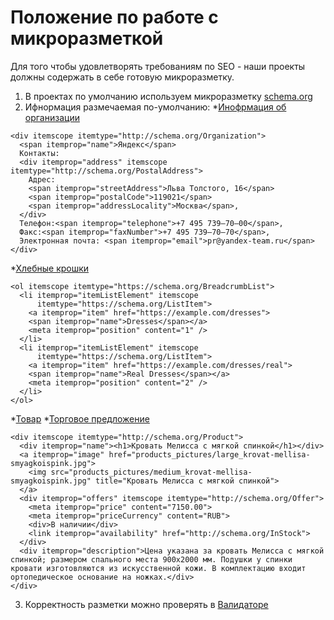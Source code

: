 # Положение по работе с микроразметкой

Для того чтобы удовлетворять требованиям по SEO - наши проекты должны содержать в себе готовую микроразметку.

1. В проектах по умолчанию используем микроразметку [schema.org](https://schema.org/)
2. Ифнормация размечаемая по-умолчанию:
*[Инофрмация об организации](http://schema.org/Organization)
```
<div itemscope itemtype="http://schema.org/Organization">
  <span itemprop="name">Яндекс</span>
  Контакты:
  <div itemprop="address" itemscope itemtype="http://schema.org/PostalAddress">
    Адрес:
    <span itemprop="streetAddress">Льва Толстого, 16</span>
    <span itemprop="postalCode">119021</span>
    <span itemprop="addressLocality">Москва</span>,
  </div>
  Телефон:<span itemprop="telephone">+7 495 739–70–00</span>,
  Факс:<span itemprop="faxNumber">+7 495 739–70–70</span>,
  Электронная почта: <span itemprop="email">pr@yandex-team.ru</span>
</div>
```
*[Хлебные крошки](https://schema.org/BreadcrumbList)
```
<ol itemscope itemtype="https://schema.org/BreadcrumbList">
  <li itemprop="itemListElement" itemscope
      itemtype="https://schema.org/ListItem">
    <a itemprop="item" href="https://example.com/dresses">
    <span itemprop="name">Dresses</span></a>
    <meta itemprop="position" content="1" />
  </li>
  <li itemprop="itemListElement" itemscope
      itemtype="https://schema.org/ListItem">
    <a itemprop="item" href="https://example.com/dresses/real">
    <span itemprop="name">Real Dresses</span></a>
    <meta itemprop="position" content="2" />
  </li>
</ol>
```

*[Товар](http://schema.org/Product)
*[Торговое предложение](http://schema.org/Offer)
```
<div itemscope itemtype="http://schema.org/Product">
  <div itemprop="name"><h1>Кровать Мелисса с мягкой спинкой</h1></div>
  <a itemprop="image" href=​"products_pictures/large_krovat-mellisa-smyagkoispink.jpg">
    <img src=​"products_pictures/medium_krovat-mellisa-smyagkoispink.jpg" title="Кровать Мелисса с мягкой спинкой">
  </a>
  <div itemprop="offers" itemscope itemtype="http://schema.org/Offer">
    <meta itemprop="price" content="7150.00">
    <meta itemprop="priceCurrency" content="RUB">
    <div>В наличии</div>
    <link itemprop="availability" href="http://schema.org/InStock">
  </div>
  <div itemprop="description">Цена указана за кровать Мелисса с мягкой спинкой; размером спального места 900х2000 мм. Подушки у спинки кровати изготовляются из искусственной кожи. В комплектацию входит ортопедическое основание на ножках.</div>
</div>
``` 
3. Корректность разметки можно проверять в [Валидаторе](https://validator.schema.org/)